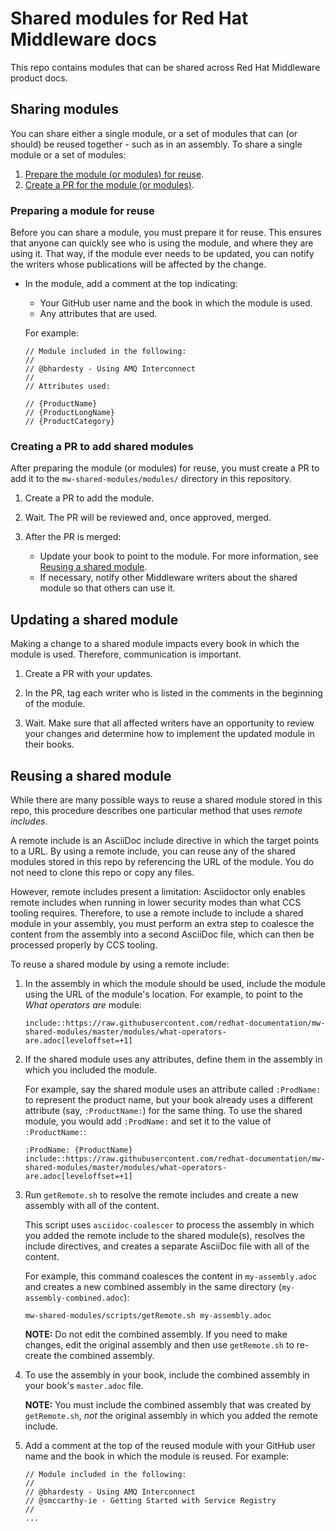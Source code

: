 # Shared modules for Red Hat Middleware docs

This repo contains modules that can be shared across Red Hat Middleware product docs.

## Sharing modules

You can share either a single module, or a set of modules that can (or should) be reused together - such as in an assembly. To share a single module or a set of modules:

1. [Prepare the module (or modules) for reuse](#preparing-a-module-for-reuse).
2. [Create a PR for the module (or modules)](#creating-a-pr-to-add-shared-modules).

### Preparing a module for reuse

Before you can share a module, you must prepare it for reuse. This ensures that anyone can quickly see who is using the module, and where they are using it. That way, if the module ever needs to be updated, you can notify the writers whose publications will be affected by the change.

* In the module, add a comment at the top indicating:

  * Your GitHub user name and the book in which the module is used.
  * Any attributes that are used.

  For example:

   ```
   // Module included in the following:
   //
   // @bhardesty - Using AMQ Interconnect
   //
   // Attributes used:

   // {ProductName}
   // {ProductLongName}
   // {ProductCategory}
  ```

### Creating a PR to add shared modules

After preparing the module (or modules) for reuse, you must create a PR to add it to the `mw-shared-modules/modules/` directory in this repository.

1. Create a PR to add the module.

2. Wait. The PR will be reviewed and, once approved, merged.

3. After the PR is merged:

   * Update your book to point to the module. For more information, see [Reusing a shared module](#reusing-a-shared-module).
   * If necessary, notify other Middleware writers about the shared module so that others can use it.

## Updating a shared module

Making a change to a shared module impacts every book in which the module is used. Therefore, communication is important.

1. Create a PR with your updates.

2. In the PR, tag each writer who is listed in the comments in the beginning of the module.

3. Wait. Make sure that all affected writers have an opportunity to review your changes and determine how to implement the updated module in their books.

## Reusing a shared module

While there are many possible ways to reuse a shared module stored in this repo, this procedure describes one particular method that uses *remote includes*.

A remote include is an AsciiDoc include directive in which the target points to a URL. By using a remote include, you can reuse any of the shared modules stored in this repo by referencing the URL of the module. You do not need to clone this repo or copy any files.

However, remote includes present a limitation: Asciidoctor only enables remote includes when running in lower security modes than what CCS tooling requires. Therefore, to use a remote include to include a shared module in your assembly, you must perform an extra step to coalesce the content from the assembly into a second AsciiDoc file, which can then be processed properly by CCS tooling.

To reuse a shared module by using a remote include:

1. In the assembly in which the module should be used, include the module using the URL of the module's location. For example, to point to the _What operators are_ module:

   ```
   include::https://raw.githubusercontent.com/redhat-documentation/mw-shared-modules/master/modules/what-operators-are.adoc[leveloffset=+1]
   ```

2. If the shared module uses any attributes, define them in the assembly in which you included the module.

   For example, say the shared module uses an attribute called `:ProdName:` to represent the product name, but your book already uses a different attribute (say, `:ProductName:`) for the same thing. To use the shared module, you would add `:ProdName:` and set it to the value of `:ProductName:`:

   ```
   :ProdName: {ProductName}
   include::https://raw.githubusercontent.com/redhat-documentation/mw-shared-modules/master/modules/what-operators-are.adoc[leveloffset=+1]
   ```   

3. Run `getRemote.sh` to resolve the remote includes and create a new assembly with all of the content.

   This script uses `asciidoc-coalescer` to process the assembly in which you added the remote include to the shared module(s), resolves the include directives, and creates a separate AsciiDoc file with all of the content.

   For example, this command coalesces the content in `my-assembly.adoc` and creates a new combined assembly in the same directory (`my-assembly-combined.adoc`):

   ```
   mw-shared-modules/scripts/getRemote.sh my-assembly.adoc
   ```

   **NOTE:** Do not edit the combined assembly. If you need to make changes, edit the original assembly and then use `getRemote.sh` to re-create the combined assembly.

4. To use the assembly in your book, include the combined assembly in your book's `master.adoc` file.

   **NOTE:** You must include the combined assembly that was created by `getRemote.sh`, *not* the original assembly in which you added the remote include.
   
5. Add a comment at the top of the reused module with your GitHub user name and the book in which the module is reused. For example:

   ```
   // Module included in the following:
   //
   // @bhardesty - Using AMQ Interconnect
   // @smccarthy-ie - Getting Started with Service Registry
   //
   ...
   ```

